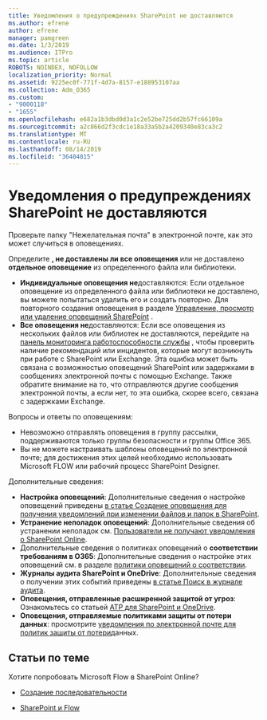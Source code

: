 ```yaml
---
title: Уведомления о предупреждениях SharePoint не доставляются
ms.author: efrene
author: efrene
manager: pamgreen
ms.date: 1/3/2019
ms.audience: ITPro
ms.topic: article
ROBOTS: NOINDEX, NOFOLLOW
localization_priority: Normal
ms.assetid: 9225ec0f-771f-4d7a-8157-e188953107aa
ms.collection: Adm_O365
ms.custom:
- "9000118"
- "1655"
ms.openlocfilehash: e682a1b3dbd0d3a1c2e52be725dd2b57fc66109a
ms.sourcegitcommit: a2c866d2f3cdc1e18a33a5b2a4209340e83ca3c2
ms.translationtype: MT
ms.contentlocale: ru-RU
ms.lasthandoff: 08/14/2019
ms.locfileid: "36404815"
---
```

# <a name="sharepoint-alert-notifications-not-delivered"></a>Уведомления о предупреждениях SharePoint не доставляются

Проверьте папку "Нежелательная почта" в электронной почте, как это может случиться в оповещениях.

Определите **, не доставлены ли все оповещения** или не доставлено **отдельное оповещение** из определенного файла или библиотеки.

- **Индивидуальные оповещения не**доставляются: Если отдельное оповещение из определенного файла или библиотеки не доставлено, вы можете попытаться удалить его и создать повторно. Для повторного создания оповещения в разделе [Управление, просмотр или удаление оповещений SharePoint](https://support.office.com/en-us/article/manage-view-or-delete-sharepoint-alerts-99dfb19c-9a90-4a8c-aba1-aa8c8afb0de2?ui=en-US&rs=en-US&ad=US#ID0EAADAAA=Online) .
- **Все оповещения не**доставляются: Если все оповещения из нескольких файлов или библиотек не доставляются, перейдите на [панель мониторинга работоспособности службы](https://admin.microsoft.com/AdminPortal/Home#/servicehealth) , чтобы проверить наличие рекомендаций или инцидентов, которые могут возникнуть при работе с SharePoint или Exchange. Эта ошибка может быть связана с возможностью оповещений SharePoint или задержками в сообщениях электронной почты с помощью Exchange. Также обратите внимание на то, что отправляются другие сообщения электронной почты, а если нет, то эта ошибка, скорее всего, связана с задержками Exchange.

Вопросы и ответы по оповещениям:

- Невозможно отправлять оповещения в группу рассылки, поддерживаются только группы безопасности и группы Office 365.
- Вы не можете настраивать шаблоны оповещений по электронной почте; для достижения этих целей необходимо использовать Microsoft FLOW или рабочий процесс SharePoint Designer.

Дополнительные сведения:

- **Настройка оповещений**: Дополнительные сведения о настройке оповещений приведены [в статье Создание оповещения для получения уведомлений при изменении файлов и папок в SharePoint](https://support.office.com/en-us/article/create-an-alert-to-get-notified-when-a-file-or-folder-changes-in-sharepoint-e5a79e7b-a146-46da-a9ef-d65409ba8918).
- **Устранение неполадок оповещений**: Дополнительные сведения об устранении неполадок см. [Пользователи не получают уведомления о SharePoint Online](https://docs.microsoft.com/en-us/sharepoint/support/sites/no-alert-notifications).
- Дополнительные сведения о политиках оповещений о **соответствии требованиям в O365**: Дополнительные сведения о настройке этих оповещений см. в разделе [политики оповещений о соответствии](https://docs.microsoft.com/en-us/office365/securitycompliance/alert-policies).
- **Журналы аудита SharePoint и OneDrive**: Дополнительные сведения о получении этих событий приведены [в статье Поиск в журнале аудита](https://docs.microsoft.com/en-us/office365/securitycompliance/search-the-audit-log-in-security-and-compliance#search-the-audit-log).
- **Оповещения, отправленные расширенной защитой от угроз**: Ознакомьтесь со статьей [ATP для SharePoint и OneDrive](https://docs.microsoft.com/en-us/office365/securitycompliance/atp-for-spo-odb-and-teams).
- **Оповещения, отправляемые политиками защиты от потери данных**: просмотрите [уведомления по электронной почте для политик защиты от потери](https://docs.microsoft.com/en-us/office365/securitycompliance/use-notifications-and-policy-tips)данных.

## <a name="related-topics"></a>Статьи по теме

Хотите попробовать Microsoft Flow в SharePoint Online?

- [Создание последовательности](https://support.office.com/en-us/article/create-a-flow-for-a-list-or-library-in-sharepoint-online-or-onedrive-for-business-a9c3e03b-0654-46af-a254-20252e580d01)

- [SharePoint и Flow](https://flow.microsoft.com/en-us/blog/sharepoint-and-flow/)
